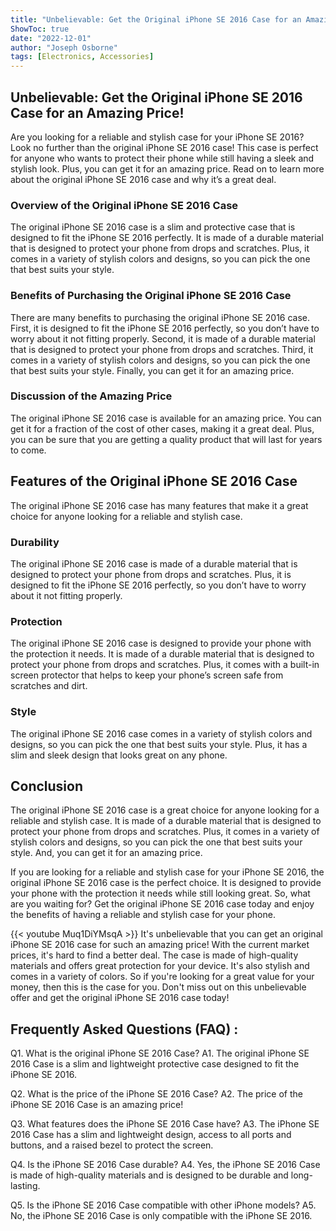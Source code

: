 ```yaml
---
title: "Unbelievable: Get the Original iPhone SE 2016 Case for an Amazing Price!"
ShowToc: true 
date: "2022-12-01"
author: "Joseph Osborne" 
tags: [Electronics, Accessories]
---
```

## Unbelievable: Get the Original iPhone SE 2016 Case for an Amazing Price!

Are you looking for a reliable and stylish case for your iPhone SE 2016? Look no further than the original iPhone SE 2016 case! This case is perfect for anyone who wants to protect their phone while still having a sleek and stylish look. Plus, you can get it for an amazing price. Read on to learn more about the original iPhone SE 2016 case and why it’s a great deal.

### Overview of the Original iPhone SE 2016 Case

The original iPhone SE 2016 case is a slim and protective case that is designed to fit the iPhone SE 2016 perfectly. It is made of a durable material that is designed to protect your phone from drops and scratches. Plus, it comes in a variety of stylish colors and designs, so you can pick the one that best suits your style. 

### Benefits of Purchasing the Original iPhone SE 2016 Case

There are many benefits to purchasing the original iPhone SE 2016 case. First, it is designed to fit the iPhone SE 2016 perfectly, so you don’t have to worry about it not fitting properly. Second, it is made of a durable material that is designed to protect your phone from drops and scratches. Third, it comes in a variety of stylish colors and designs, so you can pick the one that best suits your style. Finally, you can get it for an amazing price. 

### Discussion of the Amazing Price

The original iPhone SE 2016 case is available for an amazing price. You can get it for a fraction of the cost of other cases, making it a great deal. Plus, you can be sure that you are getting a quality product that will last for years to come. 

## Features of the Original iPhone SE 2016 Case

The original iPhone SE 2016 case has many features that make it a great choice for anyone looking for a reliable and stylish case. 

### Durability

The original iPhone SE 2016 case is made of a durable material that is designed to protect your phone from drops and scratches. Plus, it is designed to fit the iPhone SE 2016 perfectly, so you don’t have to worry about it not fitting properly. 

### Protection

The original iPhone SE 2016 case is designed to provide your phone with the protection it needs. It is made of a durable material that is designed to protect your phone from drops and scratches. Plus, it comes with a built-in screen protector that helps to keep your phone’s screen safe from scratches and dirt. 

### Style

The original iPhone SE 2016 case comes in a variety of stylish colors and designs, so you can pick the one that best suits your style. Plus, it has a slim and sleek design that looks great on any phone. 

## Conclusion

The original iPhone SE 2016 case is a great choice for anyone looking for a reliable and stylish case. It is made of a durable material that is designed to protect your phone from drops and scratches. Plus, it comes in a variety of stylish colors and designs, so you can pick the one that best suits your style. And, you can get it for an amazing price. 

If you are looking for a reliable and stylish case for your iPhone SE 2016, the original iPhone SE 2016 case is the perfect choice. It is designed to provide your phone with the protection it needs while still looking great. So, what are you waiting for? Get the original iPhone SE 2016 case today and enjoy the benefits of having a reliable and stylish case for your phone.

{{< youtube Muq1DiYMsqA >}} 
It's unbelievable that you can get an original iPhone SE 2016 case for such an amazing price! With the current market prices, it's hard to find a better deal. The case is made of high-quality materials and offers great protection for your device. It's also stylish and comes in a variety of colors. So if you're looking for a great value for your money, then this is the case for you. Don't miss out on this unbelievable offer and get the original iPhone SE 2016 case today!

## Frequently Asked Questions (FAQ) :
Q1. What is the original iPhone SE 2016 Case? 
A1. The original iPhone SE 2016 Case is a slim and lightweight protective case designed to fit the iPhone SE 2016.

Q2. What is the price of the iPhone SE 2016 Case?
A2. The price of the iPhone SE 2016 Case is an amazing price!

Q3. What features does the iPhone SE 2016 Case have? 
A3. The iPhone SE 2016 Case has a slim and lightweight design, access to all ports and buttons, and a raised bezel to protect the screen.

Q4. Is the iPhone SE 2016 Case durable? 
A4. Yes, the iPhone SE 2016 Case is made of high-quality materials and is designed to be durable and long-lasting.

Q5. Is the iPhone SE 2016 Case compatible with other iPhone models? 
A5. No, the iPhone SE 2016 Case is only compatible with the iPhone SE 2016.


